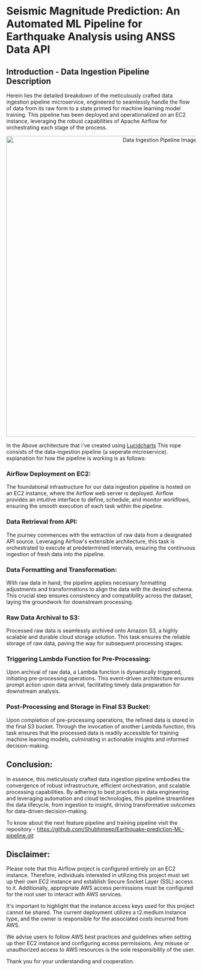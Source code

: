 # Seismic Magnitude Prediction: An Automated ML Pipeline for Earthquake Analysis using ANSS Data API

## Introduction - Data Ingestion Pipeline Description
Herein lies the detailed breakdown of the meticulously crafted data ingestion pipeline microservice, engineered to seamlessly handle the flow of data from its raw form to a state primed for machine learning model training. This pipeline has been deployed and operationalized on an EC2 instance, leveraging the robust capabilities of Apache Airflow for orchestrating each stage of the process.

<p align="center">
  <img src="https://github.com/Shubhmeep/AWS-Airflow-DataIngestion-Pipeline/assets/97219802/9a4db5a1-4d35-4e65-bfce-0cdd5d62b9ee" width="800" alt="Data Ingestion Pipeline Image">
</p>

In the Above architecture that i've created using [Lucidcharts](https://lucid.app/lucidchart/57b8e7c4-3203-46e1-b205-e510b7ca170e/edit?viewport_loc=728%2C877%2C2853%2C1259%2C.Q4MUjXso07N&invitationId=inv_279445a0-7953-4521-bf35-7309b1fbc793) This rope consists of the data-ingestion pipeline (a seperate microservice). explanation for how the pipeline is working is as follows:

### Airflow Deployment on EC2:
The foundational infrastructure for our data ingestion pipeline is hosted on an EC2 instance, where the Airflow web server is deployed. Airflow provides an intuitive interface to define, schedule, and monitor workflows, ensuring the smooth execution of each task within the pipeline.

### Data Retrieval from API:
The journey commences with the extraction of raw data from a designated API source. Leveraging Airflow's extensible architecture, this task is orchestrated to execute at predetermined intervals, ensuring the continuous ingestion of fresh data into the pipeline.

### Data Formatting and Transformation:
With raw data in hand, the pipeline applies necessary formatting adjustments and transformations to align the data with the desired schema. This crucial step ensures consistency and compatibility across the dataset, laying the groundwork for downstream processing.

### Raw Data Archival to S3:
Processed raw data is seamlessly archived onto Amazon S3, a highly scalable and durable cloud storage solution. This task ensures the reliable storage of raw data, paving the way for subsequent processing stages.

### Triggering Lambda Function for Pre-Processing:
Upon archival of raw data, a Lambda function is dynamically triggered, initiating pre-processing operations. This event-driven architecture ensures prompt action upon data arrival, facilitating timely data preparation for downstream analysis.

### Post-Processing and Storage in Final S3 Bucket:
Upon completion of pre-processing operations, the refined data is stored in the final S3 bucket. Through the invocation of another Lambda function, this task ensures that the processed data is readily accessible for training machine learning models, culminating in actionable insights and informed decision-making.

## Conclusion:
In essence, this meticulously crafted data ingestion pipeline embodies the convergence of robust infrastructure, efficient orchestration, and scalable processing capabilities. By adhering to best practices in data engineering and leveraging automation and cloud technologies, this pipeline streamlines the data lifecycle, from ingestion to insight, driving transformative outcomes for data-driven decision-making.

To know about the next feature pipeline and training pipeline visit the repository - https://github.com/Shubhmeep/Earthquake-prediction-ML-pipeline.git

## Disclaimer:

Please note that this Airflow project is configured entirely on an EC2 instance. Therefore, individuals interested in utilizing this project must set up their own EC2 instance and establish Secure Socket Layer (SSL) access to it. Additionally, appropriate AWS access permissions must be configured for the root user to interact with AWS services.

It's important to highlight that the instance access keys used for this project cannot be shared. The current deployment utilizes a t2.medium instance type, and the owner is responsible for the associated costs incurred from AWS.

We advise users to follow AWS best practices and guidelines when setting up their EC2 instance and configuring access permissions. Any misuse or unauthorized access to AWS resources is the sole responsibility of the user.

Thank you for your understanding and cooperation.
